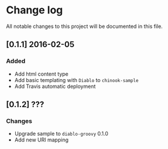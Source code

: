 # Change log
All notable changes to this project will be documented in this file.

## [0.1.1] 2016-02-05
### Added
- Add html content type
- Add basic templating with `Diablo` to `chinook-sample`
- Add Travis automatic deployment

## [0.1.2] ???
### Changes
- Upgrade sample to `diablo-groovy` 0.1.0
- Add new URI mapping
